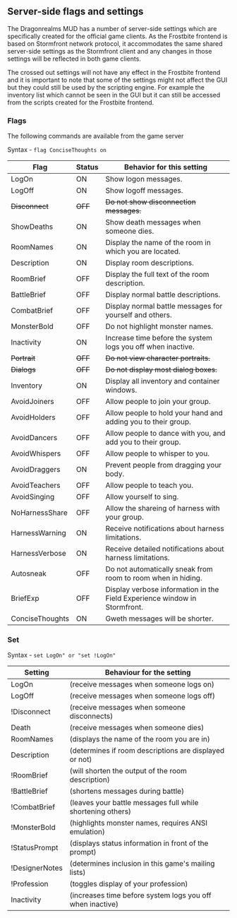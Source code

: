 ## Server-side flags and settings

The Dragonrealms MUD has a number of server-side settings which are specifically created for the official
game clients. As the Frostbite frontend is based on Stormfront network protocol, it accommodates the
same shared server-side settings as the Stormfront client and any changes in those settings will be reflected
in both game clients.

The crossed out settings will not have any effect in the Frostbite frontend and it is important to note
that some of the settings might not affect the GUI but they could still be used by the scripting engine.
For example the inventory list which cannot be seen in the GUI but it can still be accessed from the scripts
created for the Frostbite frontend.

### Flags

The following commands are available from the game server

Syntax - `flag ConciseThoughts on`


|Flag           |Status|Behavior for this setting
|---------------|------|-------------------------
|LogOn          |ON    |Show logon messages.
|LogOff         |ON    |Show logoff messages.
|~~Disconnect~~ |~~OFF~~   |~~Do not show disconnection messages.~~
|ShowDeaths     |ON    |Show death messages when someone dies.
|RoomNames      |ON    |Display the name of the room in which you are located.
|Description    |ON    |Display room descriptions.
|RoomBrief      |OFF   |Display the full text of the room description.
|BattleBrief    |OFF   |Display normal battle descriptions.
|CombatBrief    |OFF   |Display normal battle messages for yourself and others.
|MonsterBold    |OFF   |Do not highlight monster names.
|Inactivity     |ON    |Increase time before the system logs you off when inactive.
|~~Portrait~~   |~~OFF~~   |~~Do not view character portraits.~~
|~~Dialogs~~    |~~OFF~~   |~~Do not display most dialog boxes.~~
|Inventory      |ON    |Display all inventory and container windows.
|AvoidJoiners   |OFF   |Allow people to join your group.
|AvoidHolders   |OFF   |Allow people to hold your hand and adding you to their group.
|AvoidDancers   |OFF   |Allow people to dance with you, and add you to their group.
|AvoidWhispers  |OFF   |Allow people to whisper to you.
|AvoidDraggers  |ON    |Prevent people from dragging your body.
|AvoidTeachers  |OFF   |Allow people to teach you.
|AvoidSinging   |OFF   |Allow yourself to sing.
|NoHarnessShare |OFF   |Allow the shareing of harness with your group.
|HarnessWarning |ON    |Receive notifications about harness limitations.
|HarnessVerbose |ON    |Receive detailed notifications about harness limitations.
|Autosneak      |OFF   |Do not automatically sneak from room to room when in hiding.
|BriefExp       |OFF   |Display verbose information in the Field Experience window in Stormfront.
|ConciseThoughts|ON    |Gweth messages will be shorter.


### Set

Syntax - `set LogOn" or "set !LogOn"`

|Setting|Behaviour for the setting
|-|-
|LogOn         |(receive messages when someone logs on)
|LogOff        |(receive messages when someone logs off)
|!Disconnect   | (receive messages when someone disconnects)
|Death         |(receive messages when someone dies)
|RoomNames     |(displays the name of the room you are in)
|Description   |(determines if room descriptions are displayed or not)
|!RoomBrief    | (will shorten the output of the room description)
|!BattleBrief  | (shortens messages during battle)
|!CombatBrief  | (leaves your battle messages full while shortening others)
|!MonsterBold  | (highlights monster names, requires ANSI emulation)
|!StatusPrompt | (displays status information in front of the prompt)
|!DesignerNotes| (determines inclusion in this game's mailing lists)
|!Profession   | (toggles display of your profession)
|Inactivity    |(increases time before system logs you off when inactive)
